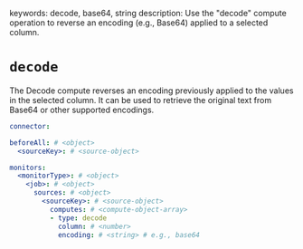 keywords: decode, base64, string
description: Use the "decode" compute operation to reverse an encoding (e.g., Base64) applied to a selected column.

# `decode`

The Decode compute reverses an encoding previously applied to the values in the selected column.
It can be used to retrieve the original text from Base64 or other supported encodings.

```yaml
connector:

beforeAll: # <object>
  <sourceKey>: # <source-object>

monitors:
  <monitorType>: # <object>
    <job>: # <object>
      sources: # <object>
        <sourceKey>: # <source-object>
          computes: # <compute-object-array>
          - type: decode
            column: # <number>
            encoding: # <string> # e.g., base64
```